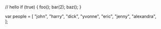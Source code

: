 // hello
if (true) {
  foo();
  bar(2);
  baz();
}

var people = [
  "john", "harry", "dick", "yvonne",
  "eric", "jenny", "alexandra",
];